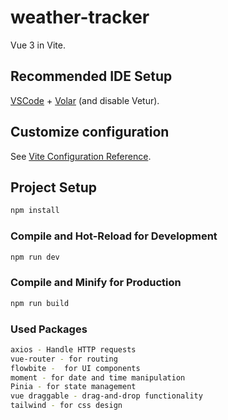 # weather-tracker

 Vue 3 in Vite.

## Recommended IDE Setup

[VSCode](https://code.visualstudio.com/) + [Volar](https://marketplace.visualstudio.com/items?itemName=Vue.volar) (and disable Vetur).

## Customize configuration

See [Vite Configuration Reference](https://vitejs.dev/config/).

## Project Setup

```sh
npm install
```

### Compile and Hot-Reload for Development

```sh
npm run dev
```

### Compile and Minify for Production

```sh
npm run build
```
### Used Packages

```sh
axios - Handle HTTP requests
vue-router - for routing
flowbite -  for UI components
moment - for date and time manipulation
Pinia - for state management
vue draggable - drag-and-drop functionality
tailwind - for css design  
```